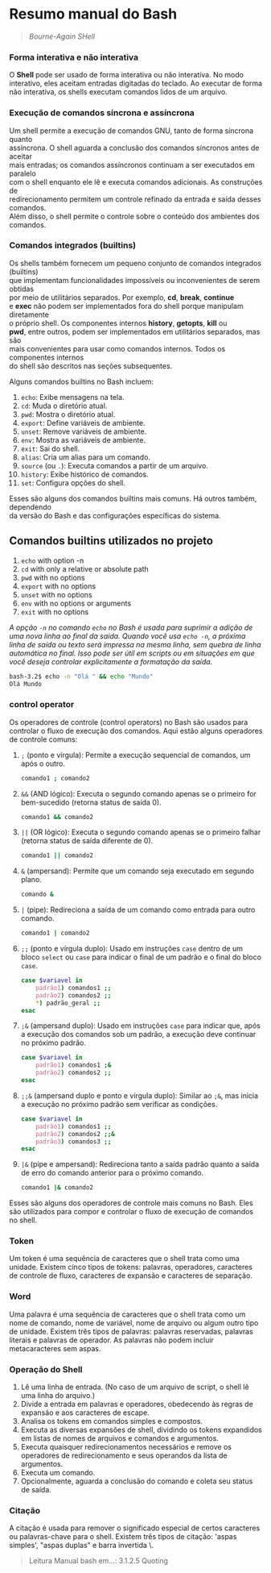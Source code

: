# Resumo manual do Bash
>*Bourne-Again SHell*

### Forma interativa e não interativa
O **Shell** pode ser usado de forma interativa ou não interativa. No modo\
interativo, eles aceitam entradas digitadas do teclado. Ao executar de forma\
não interativa, os shells executam comandos lidos de um arquivo.

### Execução de comandos **síncrona** e **assíncrona**
Um shell permite a execução de comandos GNU, tanto de forma síncrona quanto\
assíncrona. O shell aguarda a conclusão dos comandos síncronos antes de aceitar\
mais entradas; os comandos assíncronos continuam a ser executados em paralelo\
com o shell enquanto ele lê e executa comandos adicionais. As construções de\
redirecionamento permitem um controle refinado da entrada e saída desses comandos.\
Além disso, o shell permite o controle sobre o conteúdo dos ambientes dos comandos.

### Comandos integrados (builtins)
Os shells também fornecem um pequeno conjunto de comandos integrados (builtins)\
que implementam funcionalidades impossíveis ou inconvenientes de serem obtidas\
por meio de utilitários separados. Por exemplo, **cd**, **break**, **continue**\
e **exec** não podem ser implementados fora do shell porque manipulam diretamente\
o próprio shell. Os componentes internos **history**, **getopts**, **kill** ou\
**pwd**, entre outros, podem ser implementados em utilitários separados, mas são\
mais convenientes para usar como comandos internos. Todos os componentes internos\
do shell são descritos nas seções subsequentes.

Alguns comandos builtins no Bash incluem:

1. `echo`: Exibe mensagens na tela.
2. `cd`: Muda o diretório atual.
3. `pwd`: Mostra o diretório atual.
4. `export`: Define variáveis de ambiente.
5. `unset`: Remove variáveis de ambiente.
6. `env`: Mostra as variáveis de ambiente.
7. `exit`: Sai do shell.
8. `alias`: Cria um alias para um comando.
9. `source` (ou `.`): Executa comandos a partir de um arquivo.
10. `history`: Exibe histórico de comandos.
11. `set`: Configura opções do shell.

Esses são alguns dos comandos builtins mais comuns. Há outros também, dependendo\
da versão do Bash e das configurações específicas do sistema.

## Comandos builtins utilizados no projeto
1. `echo` with option -n
2. `cd` with only a relative or absolute path
3. `pwd` with no options
4. `export` with no options
5. `unset` with no options
6. `env` with no options or arguments
7. `exit` with no options

*A opção `-n` no comando `echo` no Bash é usada para suprimir a adição de uma nova linha ao final da saída. Quando você usa `echo -n`, a próxima linha de saída ou texto será impressa na mesma linha, sem quebra de linha automática no final. Isso pode ser útil em scripts ou em situações em que você deseja controlar explicitamente a formatação da saída.*
```Bash
bash-3.2$ echo -n "Olá " && echo "Mundo"
Olá Mundo
```

### control operator
Os operadores de controle (control operators) no Bash são usados para controlar o fluxo de execução dos comandos. Aqui estão alguns operadores de controle comuns:

1. `;` (ponto e vírgula): Permite a execução sequencial de comandos, um após o outro.

   ```bash
   comando1 ; comando2
   ```

2. `&&` (AND lógico): Executa o segundo comando apenas se o primeiro for bem-sucedido (retorna status de saída 0).

   ```bash
   comando1 && comando2
   ```

3. `||` (OR lógico): Executa o segundo comando apenas se o primeiro falhar (retorna status de saída diferente de 0).

   ```bash
   comando1 || comando2
   ```

4. `&` (ampersand): Permite que um comando seja executado em segundo plano.

   ```bash
   comando &
   ```

5. `|` (pipe): Redireciona a saída de um comando como entrada para outro comando.

   ```bash
   comando1 | comando2
   ```

6. `;;` (ponto e vírgula duplo): Usado em instruções `case` dentro de um bloco `select` ou `case` para indicar o final de um padrão e o final do bloco `case`.

   ```bash
   case $variavel in
       padrão1) comandos1 ;;
       padrão2) comandos2 ;;
       *) padrão_geral ;;
   esac
   ```

7. `;&` (ampersand duplo): Usado em instruções `case` para indicar que, após a execução dos comandos sob um padrão, a execução deve continuar no próximo padrão.

   ```bash
   case $variavel in
       padrão1) comandos1 ;&
       padrão2) comandos2 ;;
   esac
   ```

8. `;;&` (ampersand duplo e ponto e vírgula duplo): Similar ao `;&`, mas inicia a execução no próximo padrão sem verificar as condições.

   ```bash
   case $variavel in
       padrão1) comandos1 ;;
       padrão2) comandos2 ;;&
       padrão3) comandos3 ;;
   esac
   ```

9. `|&` (pipe e ampersand): Redireciona tanto a saída padrão quanto a saída de erro do comando anterior para o próximo comando.

   ```bash
   comando1 |& comando2
   ```
Esses são alguns dos operadores de controle mais comuns no Bash. Eles são utilizados para compor e controlar o fluxo de execução de comandos no shell.

### Token
Um token é uma sequência de caracteres que o shell trata como uma unidade. Existem cinco tipos de tokens: palavras, operadores, caracteres de controle de fluxo, caracteres de expansão e caracteres de separação.

### Word
Uma palavra é uma sequência de caracteres que o shell trata como um nome de comando, nome de variável, nome de arquivo ou algum outro tipo de unidade. Existem três tipos de palavras: palavras reservadas, palavras literais e palavras de operador. As palavras não podem incluir metacaracteres sem aspas.

### Operação do Shell
1. Lê uma linha de entrada. (No caso de um arquivo de script, o shell lê uma linha do arquivo.)
2. Divide a entrada em palavras e operadores, obedecendo às regras de expansão e aos caracteres de escape.
3. Analisa os tokens em comandos simples e compostos.
4. Executa as diversas expansões de shell, dividindo os tokens expandidos em listas de nomes de arquivos e comandos e argumentos.
5. Executa quaisquer redirecionamentos necessários e remove os operadores de redirecionamento e seus operandos da lista de argumentos.
6. Executa um comando.
7. Opcionalmente, aguarda a conclusão do comando e coleta seu status de saída.

### Citação
A citação é usada para remover o significado especial de certos caracteres ou palavras-chave para o shell. Existem três tipos de citação: 'aspas simples', "aspas duplas" e barra invertida \\.

>Leitura Manual bash em...: 3.1.2.5 Quoting